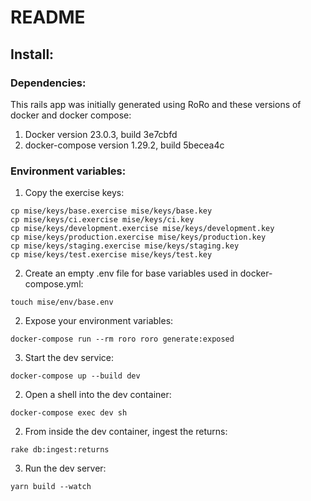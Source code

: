 # README

## Install:

### Dependencies: 

This rails app was initially generated using RoRo and these versions of docker and docker compose:

1. Docker version 23.0.3, build 3e7cbfd
2. docker-compose version 1.29.2, build 5becea4c


### Environment variables:

1. Copy the exercise keys:

``` 
cp mise/keys/base.exercise mise/keys/base.key
cp mise/keys/ci.exercise mise/keys/ci.key
cp mise/keys/development.exercise mise/keys/development.key
cp mise/keys/production.exercise mise/keys/production.key
cp mise/keys/staging.exercise mise/keys/staging.key
cp mise/keys/test.exercise mise/keys/test.key
```

2. Create an empty .env file for base variables used in docker-compose.yml:

```
touch mise/env/base.env
```

2. Expose your environment variables:

```
docker-compose run --rm roro roro generate:exposed
```

3. Start the dev service:

```
docker-compose up --build dev
```

2. Open a shell into the dev container: 

``` 
docker-compose exec dev sh
```

2. From inside the dev container, ingest the returns:
``` 
rake db:ingest:returns
```

3. Run the dev server:
```
yarn build --watch 
```